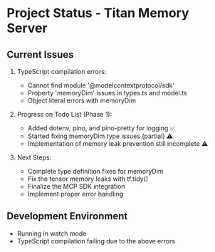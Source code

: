 
# Project Status - Titan Memory Server

## Current Issues
1. TypeScript compilation errors:
   - Cannot find module '@modelcontextprotocol/sdk'
   - Property 'memoryDim' issues in types.ts and model.ts
   - Object literal errors with memoryDim

2. Progress on Todo List (Phase 1):
   - Added dotenv, pino, and pino-pretty for logging ✅
   - Started fixing memoryDim type issues (partial) ⚠️
   - Implementation of memory leak prevention still incomplete ⚠️

3. Next Steps:
   - Complete type definition fixes for memoryDim
   - Fix the tensor memory leaks with tf.tidy()
   - Finalize the MCP SDK integration
   - Implement proper error handling

## Development Environment
- Running in watch mode
- TypeScript compilation failing due to the above errors
